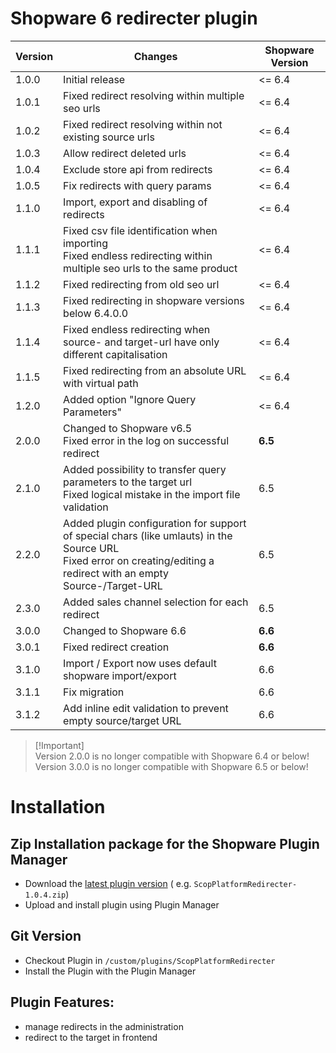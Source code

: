 # Shopware 6 redirecter plugin

| Version | Changes                                                                                                                                                                 | Shopware Version |
|---------|-------------------------------------------------------------------------------------------------------------------------------------------------------------------------|--------------|
| 1.0.0   | Initial release                                                                                                                                                         | <= 6.4       |
| 1.0.1   | Fixed redirect resolving within multiple seo urls                                                                                                                       | <= 6.4       |
| 1.0.2   | Fixed redirect resolving within not existing source urls                                                                                                                | <= 6.4       |
| 1.0.3   | Allow redirect deleted urls                                                                                                                                             | <= 6.4       |
| 1.0.4   | Exclude store api from redirects                                                                                                                                        | <= 6.4       |
| 1.0.5   | Fix redirects with query params                                                                                                                                         | <= 6.4       |
| 1.1.0   | Import, export and disabling of redirects                                                                                                                               | <= 6.4       |
| 1.1.1   | Fixed csv file identification when importing<br>Fixed endless redirecting within multiple seo urls to the same product                                                  | <= 6.4       |
| 1.1.2   | Fixed redirecting from old seo url                                                                                                                                      | <= 6.4       |
| 1.1.3   | Fixed redirecting in shopware versions below 6.4.0.0                                                                                                                    | <= 6.4       |
| 1.1.4   | Fixed endless redirecting when source- and target-url have only different capitalisation                                                                                | <= 6.4       |
| 1.1.5   | Fixed redirecting from an absolute URL with virtual path                                                                                                                | <= 6.4       |
| 1.2.0   | Added option "Ignore Query Parameters"                                                                                                                                  | <= 6.4       |
| 2.0.0   | Changed to Shopware v6.5<br>Fixed error in the log on successful redirect                                                                                               | **6.5**      |
| 2.1.0   | Added possibility to transfer query parameters to the target url<br>Fixed logical mistake in the import file validation                                                 | 6.5          |
| 2.2.0   | Added plugin configuration for support of special chars (like umlauts) in the Source URL<br>Fixed error on creating/editing a redirect with an empty Source-/Target-URL | 6.5          |
| 2.3.0   | Added sales channel selection for each redirect                                                                                                                         | 6.5          |
| 3.0.0   | Changed to Shopware 6.6                                                                                                                                                 | **6.6**      |
| 3.0.1   | Fixed redirect creation                                                                                                                                                 | **6.6**      |
| 3.1.0   | Import / Export now uses default shopware import/export                                                                                                                 | 6.6          |
| 3.1.1   | Fix migration                                                                                                                                                           | 6.6          |
| 3.1.2   | Add inline edit validation to prevent empty source/target URL                                                                                                           | 6.6          |

> [!Important]\
> Version 2.0.0 is no longer compatible with Shopware 6.4 or below!\
> Version 3.0.0 is no longer compatible with Shopware 6.5 or below!

# Installation

## Zip Installation package for the Shopware Plugin Manager

* Download the [latest plugin version](https://github.com/scope01-GmbH/ScopPlatformRedirecter/releases/latest/) (
  e.g. `ScopPlatformRedirecter-1.0.4.zip`)
* Upload and install plugin using Plugin Manager

## Git Version

* Checkout Plugin in `/custom/plugins/ScopPlatformRedirecter`
* Install the Plugin with the Plugin Manager

## Plugin Features:

* manage redirects in the administration
* redirect to the target in frontend
